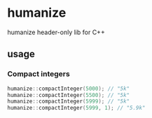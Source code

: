 # humanize

humanize header-only lib for C++

## usage

### Compact integers
```cpp
humanize::compactInteger(5000); // "5k"
humanize::compactInteger(5500); // "5k"
humanize::compactInteger(5999); // "5k"
humanize::compactInteger(5999, 1); // "5.9k"
```
